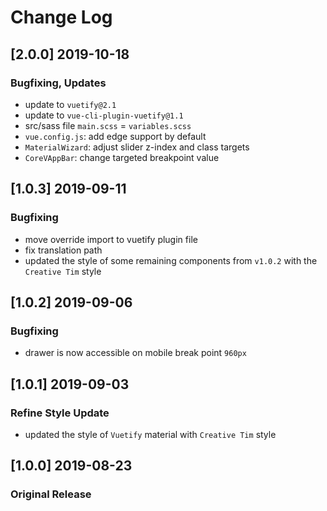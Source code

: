 # Change Log

## [2.0.0] 2019-10-18
### Bugfixing, Updates
- update to `vuetify@2.1`
- update to `vue-cli-plugin-vuetify@1.1`
- src/sass file `main.scss` = `variables.scss`
- `vue.config.js`: add edge support by default
- `MaterialWizard`: adjust slider z-index and class targets
- `CoreVAppBar`: change targeted breakpoint value

## [1.0.3] 2019-09-11
### Bugfixing
- move override import to vuetify plugin file
- fix translation path
- updated the style of some remaining components from `v1.0.2` with the `Creative Tim` style

## [1.0.2] 2019-09-06
### Bugfixing
- drawer is now accessible on mobile break point `960px`

## [1.0.1] 2019-09-03
### Refine Style Update
- updated the style of `Vuetify` material with `Creative Tim` style

## [1.0.0] 2019-08-23
### Original Release

